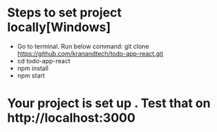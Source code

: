# Steps to set project locally[Windows]
- Go to terminal. Run below command:
     git clone https://github.com/kranandtech/todo-app-react.git
-  cd todo-app-react
- npm install
- npm start
 # Your project is set up . Test that on  http://localhost:3000
